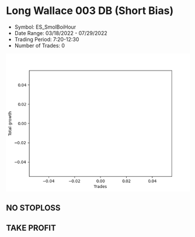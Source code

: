 # Long Wallace 003 DB (Short Bias)
- Symbol: ES_SmolBoiHour
- Date Range: 03/18/2022 - 07/29/2022
- Trading Period: 7:20-12:30
- Number of Trades: 0

![Plot](LongWallace003DBES_SmolBoiHour(ShortBias).png)
## NO STOPLOSS


## TAKE PROFIT





